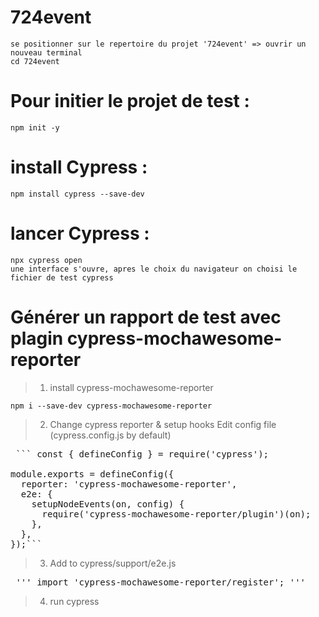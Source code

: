 # 724event
    se positionner sur le repertoire du projet '724event' => ouvrir un nouveau terminal
    cd 724event
# Pour initier le projet de test :
    npm init -y
# install Cypress : 
    npm install cypress --save-dev
# lancer Cypress : 
    npx cypress open
    une interface s'ouvre, apres le choix du navigateur on choisi le fichier de test cypress

# Générer un rapport de test avec plagin cypress-mochawesome-reporter 
> 1. install cypress-mochawesome-reporter
  
 ``` npm i --save-dev cypress-mochawesome-reporter ``` 

> 2. Change cypress reporter & setup hooks
    Edit config file (cypress.config.js by default)

  <pre> ``` const { defineConfig } = require('cypress');

module.exports = defineConfig({
  reporter: 'cypress-mochawesome-reporter',
  e2e: {
    setupNodeEvents(on, config) {
      require('cypress-mochawesome-reporter/plugin')(on);
    },
  },
});```</pre>

> 3. Add to cypress/support/e2e.js
  <pre> ''' import 'cypress-mochawesome-reporter/register'; ''' </pre>

> 4. run cypress
   





















